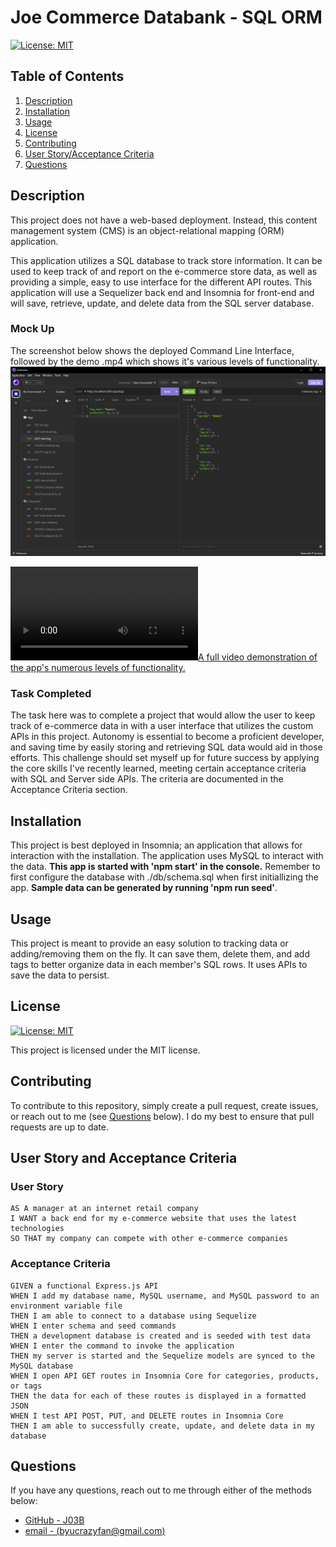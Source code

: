 # Joe Commerce Databank - SQL ORM

[![License: MIT](https://img.shields.io/badge/License-MIT-yellow.svg)](https://opensource.org/licenses/MIT)

## Table of Contents

1. [Description](#description)
2. [Installation](#installation)
3. [Usage](#usage)
4. [License](#license)
5. [Contributing](#contributing)
6. [User Story/Acceptance Criteria](#user-story-and-acceptance-criteria)
7. [Questions](#questions)

## Description

This project does not have a web-based deployment. Instead, this content management system (CMS) is an object-relational mapping (ORM) application.

This application utilizes a SQL database to track store information. It can be used to keep track of and report on the e-commerce store data, as well as providing a simple, easy to use interface for the different API routes. This application will use a Sequelizer back end and Insomnia for front-end and will save, retrieve, update, and delete data from the SQL server database. 

### Mock Up

The screenshot below shows the deployed Command Line Interface, followed by the demo .mp4 which shows it's various levels of functionality.
[![An example of the deployed tool with a sample output already displayed.](./assets/mockup-demo.png)](./assets/mockup-demo.png)

[![A full video demonstration of the app's numerous levels of functionality.](./assets/joe-commerce-demo.mp4)](./assets/joe-commerce-demo.mp4)


### Task Completed
The task here was to complete a project that would allow the user to keep track of e-commerce data in with a user interface that utilizes the custom APIs in this project. Autonomy is essential to become a proficient developer, and saving time by easily storing and retrieving SQL data would aid in those efforts. This challenge should set myself up for future success by applying the core skills I've recently learned, meeting certain acceptance criteria with SQL and Server side APIs. The criteria are documented in the Acceptance Criteria section. 

## Installation

This project is best deployed in Insomnia; an application that allows for interaction with the installation. The application uses MySQL to interact with the data. <b>This app is started with 'npm start' in the console.</b> Remember to first configure the database with ./db/schema.sql when first initiallizing the app. <b>Sample data can be generated by running 'npm run seed'</b>. 

## Usage

This project is meant to provide an easy solution to tracking data  or adding/removing them on the fly. It can save them, delete them, and add tags to better organize data in each member's SQL rows. It uses APIs to save the data to persist. 

## License

[![License: MIT](https://img.shields.io/badge/License-MIT-yellow.svg)](https://opensource.org/licenses/MIT)

This project is licensed under the MIT license.

## Contributing

To contribute to this repository, simply create a pull request, create issues, or reach out to me (see [Questions](#questions) below). I do my best to ensure that pull requests are up to date. 

## User Story and Acceptance Criteria

### User Story
```
AS A manager at an internet retail company
I WANT a back end for my e-commerce website that uses the latest technologies
SO THAT my company can compete with other e-commerce companies
```

### Acceptance Criteria
```
GIVEN a functional Express.js API
WHEN I add my database name, MySQL username, and MySQL password to an environment variable file
THEN I am able to connect to a database using Sequelize
WHEN I enter schema and seed commands
THEN a development database is created and is seeded with test data
WHEN I enter the command to invoke the application
THEN my server is started and the Sequelize models are synced to the MySQL database
WHEN I open API GET routes in Insomnia Core for categories, products, or tags
THEN the data for each of these routes is displayed in a formatted JSON
WHEN I test API POST, PUT, and DELETE routes in Insomnia Core
THEN I am able to successfully create, update, and delete data in my database
```

## Questions

If you have any questions, reach out to me through either of the methods below:
- [GitHub - J03B](https://github.com/J03B/)
- [email - (byucrazyfan@gmail.com)](mailto:byucrazyfan@gmail.com)
